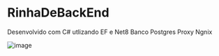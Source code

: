 # RinhaDeBackEnd
Desenvolvido com C# utlizando EF e Net8
Banco Postgres
Proxy Ngnix

![image](https://github.com/victorverdoodt/RinhaDeBackEnd/assets/3966396/4797da33-1469-4932-a854-6e5fce4c0dbd)

